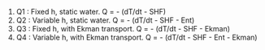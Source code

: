 

1. Q1 : Fixed h, static water.             Q = - (dT/dt - SHF)
2. Q2 : Variable h, static water.          Q = - (dT/dt - SHF - Ent)
3. Q3 : Fixed h, with Ekman transport.     Q = - (dT/dt - SHF - Ekman)
4. Q4 : Variable h, with Ekman transport.  Q = - (dT/dt - SHF - Ent - Ekman)

